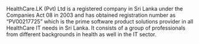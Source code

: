 HealthCare.LK (Pvt) Ltd is a registered company in Sri Lanka under the Companies Act 08 in 2003 and has obtained registration number as “PV00217725” which is the prime software product solutions provider in all HealthCare IT needs in Sri Lanka. It consists of a group of professionals from different backgrounds in health as well in the IT sector.
